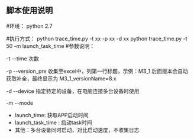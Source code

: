 ## 脚本使用说明

#环境： python 2.7

#执行方式： python trace_time.py -t xx -p xx -d xx
          python trace_time.py -t 50 -m launch_task_time
#参数说明：

-t --time  次数

-p --version_pre  收集至excel中，列第一行标题，示例：M3_1 后面版本会自动获取补全，最终显示为 M3_1_versionName=8.x

-d --device  指定特定的设备，在电脑连接多台设备时使用

-m --mode

* launch_time: 获取APP启动时间
* launch_task_time : 启动task时间
* 其他：多台设备同时启动，对比启动速度，不收集日志
